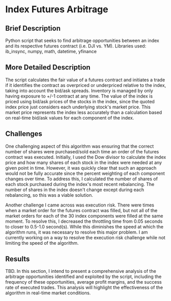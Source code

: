 # Index Futures Arbitrage
## Brief Description
Python script that seeks to find arbitrage opportunities between an index and its respective futures contract (i.e. DJI vs. YM).
Libraries used: ib_insync, numpy, math, datetime, yfinance

## More Detailed Description
The script calculates the fair value of a futures contract and initiates a trade if it identifies the contract as overpriced or underpriced relative to the index, taking into account the bid/ask spreads. Inventory is managed by only having exposure to +/-1 contract at any time. The value of the index is priced using bid/ask prices of the stocks in the index, since the quoted index price just considers each underlying stock's market price. This market price represents the index less accurately than a calculation based on real-time bid/ask values for each component of the index.

## Challenges
One challenging aspect of this algorithm was ensuring that the correct number of shares were purchased/sold each time an order of the futures contract was executed. Initially, I used the Dow divisor to calculate the index price and how many shares of each stock in the index were needed at any given point in time. However, it was quickly clear that such an approach would not be fully accurate since the percent weighting of each component changes over time. To address this, I calculated the number of shares of each stock purchased during the index's most recent rebalancing. The number of shares in the index doesn't change except during each rebalancing, so this was a viable solution.

Another challenge I came across was execution risk. There were times when a market order for the futures contract was filled, but not all of the market orders for each of the 30 index components were filled at the same moment. To resolve this, I decreased the throttling time from 0.05 seconds to closer to 0.5-1.0 second(s). While this diminishes the speed at which the algorithm runs, it was necessary to resolve this major problem. I am currently working on a way to resolve the execution risk challenge while not limiting the speed of the algorithm.

## Results
TBD. In this section, I intend to present a comprehensive analysis of the arbitrage opportunities identified and exploited by the script, including the frequency of these opportunities, average profit margins, and the success rate of executed trades. This analysis will highlight the effectiveness of the algorithm in real-time market conditions.
